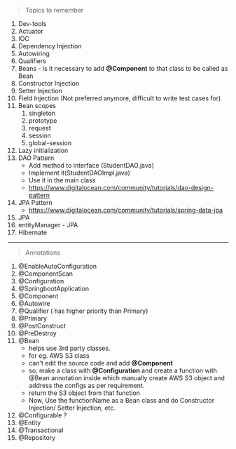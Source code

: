 > Topics to remember
1. Dev-tools
2. Actuator
3. IOC
4. Dependency Injection
5. Autowiring
6. Qualifiers
7. Beans - is it necessary to add **@Component** to that class to be called as Bean
8. Constructor Injection
9. Setter Injection 
10. Field Injection (Not preferred anymore, difficult to write test cases for)
11. Bean scopes
     1. singleton
     2. prototype
     3. request
     4. session
     5. global-session
12. Lazy initialization
13. DAO Pattern
     - Add method to interface (StudentDAO.java)
     - Implement it(StudentDAOImpl.java)
     - Use it in the main class
     - https://www.digitalocean.com/community/tutorials/dao-design-pattern
14. JPA Pattern
     - https://www.digitalocean.com/community/tutorials/spring-data-jpa
15. JPA
16. entityManager - JPA
17. Hibernate

--- 

> Annotations

1. @EnableAutoConfiguration
2. @ComponentScan
3. @Configuration
4. @SpringbootApplication
5. @Component
6. @Autowire
7. @Qualifier ( has higher priority than Primary)
8. @Primary
9. @PostConstruct
10. @PreDestroy
11. @Bean
     - helps use 3rd party classes. 
     - for eg. AWS S3 class
     - can't edit the source code and add **@Component**
     - so, make a class with **@Configuration** and create a function with @Bean annotation inside which manually create AWS S3 object and address the configs as per requirement.
     - return the S3 object from that function
     - Now, Use the functionName as a Bean class and do Constructor Injection/ Setter Injection, etc.
12. @Configurable ?
13. @Entity
14. @Transactional
15. @Repository


